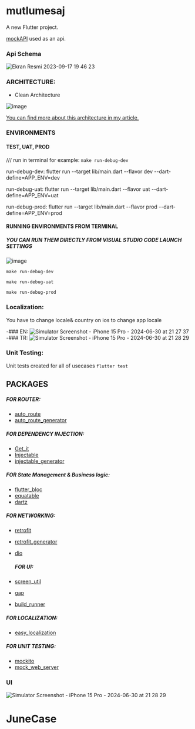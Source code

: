 # mutlumesaj

A new Flutter project.

[mockAPI](https://mockapi.io/) used as an api. 

### Api Schema

![Ekran Resmi 2023-09-17 19 46 23](https://github.com/umutbariscoskun/JuneCase/assets/45595606/c48592fa-0105-4a4b-a34e-330c743bdfc0)


### ARCHITECTURE: 

- Clean Architecture

![image](https://github.com/umutbariscoskun/ApiCrudAPP/assets/45595606/9e8d7eec-8de0-416f-ad1b-eee5a4561a61)


[You can find more about this architecture in my article.](https://medium.com/@umutbariscoskun/flutter-clean-architecture-paketi-ve-mimari-kullan%C4%B1m%C4%B1-beae4d09e0c3)



### ENVIRONMENTS

#### TEST, UAT, PROD

/// run in terminal for example: `make run-debug-dev`

run-debug-dev:
	flutter run --target lib/main.dart --flavor dev --dart-define=APP_ENV=dev

run-debug-uat:
	flutter run --target lib/main.dart --flavor uat --dart-define=APP_ENV=uat

 run-debug-prod:
	flutter run --target lib/main.dart --flavor prod --dart-define=APP_ENV=prod

 #### RUNNING ENVIRONMENTS FROM TERMINAL 
 
 ##### YOU CAN RUN THEM DIRECTLY FROM VISUAL STUDIO CODE LAUNCH SETTINGS 

 ![image](https://github.com/umutbariscoskun/JuneCase/assets/45595606/1ab310f6-dd13-4b4b-9cb9-a561d334471e)

 `make run-debug-dev`
 
 `make run-debug-uat`
 
 `make run-debug-prod`

 
 ### Localization: 
 
 You have to change locale& country on ios to change app locale 

 -### EN: ![Simulator Screenshot - iPhone 15 Pro - 2024-06-30 at 21 27 37](https://github.com/umutbariscoskun/JuneCase/assets/45595606/e54a26e1-3234-42f8-81eb-8233392c4edc)
 -### TR: ![Simulator Screenshot - iPhone 15 Pro - 2024-06-30 at 21 28 29](https://github.com/umutbariscoskun/JuneCase/assets/45595606/0d19ab84-d0fb-4fcb-9617-38f92374d18e)

 ### Unit Testing: 
 
 Unit tests created for all of usecases `flutter test` 
 
 ## PACKAGES
 ##### FOR ROUTER:
 
- [auto_route](https://pub.dev/packages/auto_route)
- [auto_route_generator](https://pub.dev/packages/auto_route_generator)
  
 ##### FOR DEPENDENCY INJECTION:
 
- [Get_it](https://pub.dev/packages/get_it)
- [Injectable](https://pub.dev/packages/injectable)
- [injectable_generator](https://pub.dev/packages/injectable_generator)
  
 ##### FOR State Management & Business logic:
 
- [flutter_bloc](https://pub.dev/packages/flutter_bloc)
- [equatable](https://pub.dev/packages/equatable)
- [dartz](https://pub.dev/packages/dartz)
  
 ##### FOR NETWORKING:
 
- [retrofit](https://pub.dev/packages/retrofit)
- [retrofit_generator](https://pub.dev/packages/retrofit_generator)
- [dio](https://pub.dev/packages/dio)
  
  ##### FOR UI:
  
- [screen_util](https://pub.dev/packages/flutter_screenutil)
- [gap](https://pub.dev/packages/gap)
- [build_runner](https://pub.dev/packages/build_runner)
  
 ##### FOR LOCALIZATION:
 
- [easy_localization](https://pub.dev/packages/easy_localization)
  
 ##### FOR UNIT TESTING:
 
- [mockito](https://pub.dev/packages/mockito)
- [mock_web_server](https://pub.dev/packages/mock_web_server)

 ### UI
![Simulator Screenshot - iPhone 15 Pro - 2024-06-30 at 21 28 29](https://github.com/umutbariscoskun/JuneCase/assets/45595606/0d19ab84-d0fb-4fcb-9617-38f92374d18e)
# JuneCase
